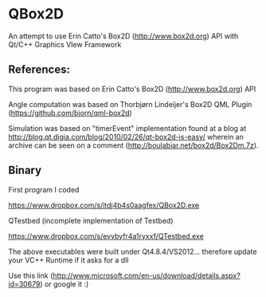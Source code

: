 QBox2D
======

An attempt to use Erin Catto's Box2D (http://www.box2d.org) API with Qt/C++ Graphics VIew Framework



## References:

This program was based on Erin Catto's Box2D (http://www.box2d.org) API

Angle computation was based on Thorbjørn Lindeijer's Box2D QML Plugin (https://github.com/bjorn/qml-box2d)

Simulation was based on "timerEvent" implementation found at a blog at http://blog.qt.digia.com/blog/2010/02/26/qt-box2d-is-easy/ wherein an archive can be seen on a comment (http://boulabiar.net/box2d/Box2Dm.7z).

## Binary

First program I coded

https://www.dropbox.com/s/itdj4b4s0aagfex/QBox2D.exe

QTestbed (incomplete implementation of Testbed)

https://www.dropbox.com/s/evvbyfr4a1ryxxf/QTestbed.exe

The above executables were built under Qt4.8.4/VS2012... therefore update your VC++ Runtime if it asks for a dll

Use this link (http://www.microsoft.com/en-us/download/details.aspx?id=30679) or google it :)
